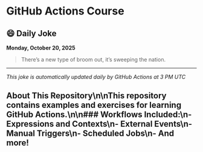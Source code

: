 # GitHub Actions Course

## 😄 Daily Joke

**Monday, October 20, 2025**

> There’s a new type of broom out, it’s sweeping the nation.

---

*This joke is automatically updated daily by GitHub Actions at 3 PM UTC*

## About This Repository\n\nThis repository contains examples and exercises for learning GitHub Actions.\n\n### Workflows Included:\n- Expressions and Contexts\n- External Events\n- Manual Triggers\n- Scheduled Jobs\n- And more!
